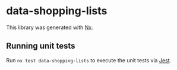 # data-shopping-lists

This library was generated with [Nx](https://nx.dev).

## Running unit tests

Run `nx test data-shopping-lists` to execute the unit tests via [Jest](https://jestjs.io).
